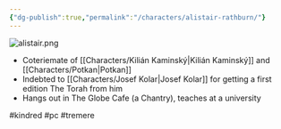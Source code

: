 ```yaml
---
{"dg-publish":true,"permalink":"/characters/alistair-rathburn/"}
---
```


![alistair.png](/img/user/Images/alistair.png)

- Coteriemate of [[Characters/Kilián Kaminský\|Kilián Kaminský]] and [[Characters/Potkan\|Potkan]]
- Indebted to [[Characters/Josef Kolar\|Josef Kolar]] for getting a first edition The Torah from him
- Hangs out in The Globe Cafe (a Chantry), teaches at a university

#kindred #pc #tremere
